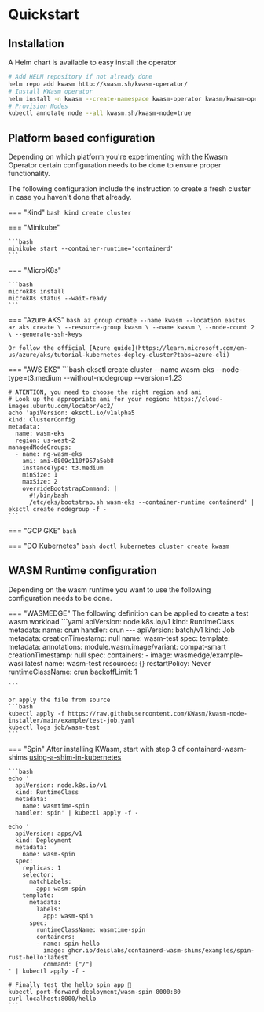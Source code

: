 # Quickstart

## Installation

A Helm chart is available to easy install the operator

```bash
# Add HELM repository if not already done
helm repo add kwasm http://kwasm.sh/kwasm-operator/
# Install KWasm operator
helm install -n kwasm --create-namespace kwasm-operator kwasm/kwasm-operator
# Provision Nodes
kubectl annotate node --all kwasm.sh/kwasm-node=true
```

## Platform based configuration

Depending on which platform you're experimenting with the Kwasm Operator certain configuration needs to be done to ensure proper functionality.

The following configuration include the instruction to create a fresh cluster in case you haven't done that already.

=== "Kind"
    ```bash
    kind create cluster
    ```

=== "Minikube"

    ```bash
    minikube start --container-runtime='containerd'
    ```

=== "MicroK8s"

    ```bash
    microk8s install
    microk8s status --wait-ready
    ```

=== "Azure AKS"
    ```bash
    az group create --name kwasm --location eastus
    az aks create \
    --resource-group kwasm \
    --name kwasm \
    --node-count 2 \
    --generate-ssh-keys
    ```

    Or follow the official [Azure guide](https://learn.microsoft.com/en-us/azure/aks/tutorial-kubernetes-deploy-cluster?tabs=azure-cli)

=== "AWS EKS"
    ```bash
    eksctl create cluster --name wasm-eks --node-type=t3.medium --without-nodegroup --version=1.23

    # ATENTION, you need to choose the right region and ami
    # Look up the appropriate ami for your region: https://cloud-images.ubuntu.com/locator/ec2/
    echo 'apiVersion: eksctl.io/v1alpha5
    kind: ClusterConfig
    metadata:
      name: wasm-eks
      region: us-west-2
    managedNodeGroups:
      - name: ng-wasm-eks
        ami: ami-0809c110f957a5eb8
        instanceType: t3.medium
        minSize: 1
        maxSize: 2
        overrideBootstrapCommand: |
          #!/bin/bash
          /etc/eks/bootstrap.sh wasm-eks --container-runtime containerd' | eksctl create nodegroup -f -
    ```

=== "GCP GKE"
    ```bash
    ```

=== "DO Kubernetes"
    ```bash
    doctl kubernetes cluster create kwasm
    ```

## WASM Runtime configuration

Depending on the wasm runtime you want to use the following configuration needs to be done.

=== "WASMEDGE"
    The following definition can be applied to create a test wasm workload
    ```yaml
      apiVersion: node.k8s.io/v1
      kind: RuntimeClass
      metadata:
        name: crun
      handler: crun
      ---
      apiVersion: batch/v1
      kind: Job
      metadata:
        creationTimestamp: null
        name: wasm-test
      spec:
        template:
          metadata:
            annotations:
              module.wasm.image/variant: compat-smart
            creationTimestamp: null
          spec:
            containers:
            - image: wasmedge/example-wasi:latest
              name: wasm-test
              resources: {}
            restartPolicy: Never
            runtimeClassName: crun
        backoffLimit: 1

    ```

    or apply the file from source
    ```bash
    kubectl apply -f https://raw.githubusercontent.com/KWasm/kwasm-node-installer/main/example/test-job.yaml
    kubectl logs job/wasm-test
    ``` 

=== "Spin"
    After installing KWasm, start with step 3 of containerd-wasm-shims [using-a-shim-in-kubernetes](https://github.com/deislabs/containerd-wasm-shims#using-a-shim-in-kubernetes)

    ```bash
    echo '
      apiVersion: node.k8s.io/v1                                           
      kind: RuntimeClass
      metadata:
        name: wasmtime-spin
      handler: spin' | kubectl apply -f -

    echo '
      apiVersion: apps/v1                                                  
      kind: Deployment
      metadata:
        name: wasm-spin
      spec:
        replicas: 1
        selector:
          matchLabels:
            app: wasm-spin
        template:
          metadata:
            labels:
              app: wasm-spin
          spec:
            runtimeClassName: wasmtime-spin
            containers:
            - name: spin-hello
              image: ghcr.io/deislabs/containerd-wasm-shims/examples/spin-rust-hello:latest
              command: ["/"]
    ' | kubectl apply -f -

    # Finally test the hello spin app 🥳
    kubectl port-forward deployment/wasm-spin 8000:80
    curl localhost:8000/hello
    ```
